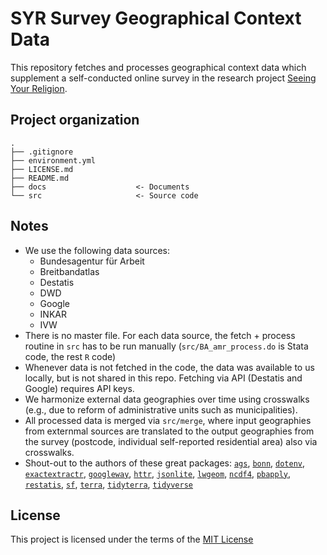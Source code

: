 # SYR Survey Geographical Context Data

This repository fetches and processes geographical context data which supplement a self-conducted online survey in the research project [Seeing Your Religion](https://www.dezim-institut.de/en/dezim-research-community/research-alliance-on-discrimination-and-racism/fodira-projekt-seeing-your-religion/).

## Project organization

```
.
├── .gitignore
├── environment.yml
├── LICENSE.md
├── README.md
├── docs                    <- Documents
└── src                     <- Source code
```

## Notes
- We use the following data sources:
  - Bundesagentur für Arbeit
  - Breitbandatlas
  - Destatis
  - DWD
  - Google
  - INKAR
  - IVW
- There is no master file. For each data source, the fetch + process routine in `src` has to be run manually (`src/BA_amr_process.do` is Stata code, the rest `R` code)
- Whenever data is not fetched in the code, the data was available to us locally, but is not shared in this repo. Fetching via API (Destatis and Google) requires API keys.
- We harmonize external data geographies over time using crosswalks (e.g., due to reform of administrative units such as municipalities).
- All processed data is merged via `src/merge`, where input geographies from externmal sources are translated to the output geographies from the survey (postcode, individual self-reported residential area) also via crosswalks.
- Shout-out to the authors of these great packages: [`ags`](https://github.com/sumtxt/ags), [`bonn`](https://github.com/sumtxt/bonn), [`dotenv`](https://github.com/gaborcsardi/dotenv), [`exactextractr`](https://github.com/isciences/exactextractr), [`googleway`](https://github.com/SymbolixAU/googleway), [`httr`](https://github.com/r-lib/httr2), [`jsonlite`](https://github.com/jeroen/jsonlite), [`lwgeom`](https://github.com/r-spatial/lwgeom), [`ncdf4`](https://cran.r-project.org/web/packages/ncdf4/index.html), [`pbapply`](https://github.com/psolymos/pbapply), [`restatis`](https://github.com/CorrelAid/restatis), [`sf`](https://github.com/r-spatial/sf), [`terra`](https://github.com/rspatial/terra), [`tidyterra`](https://github.com/dieghernan/tidyterra), [`tidyverse`](https://github.com/tidyverse)

## License

This project is licensed under the terms of the [MIT License](/LICENSE.md)